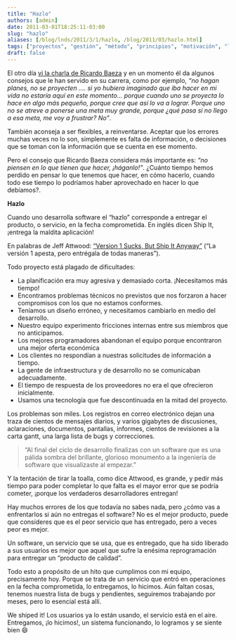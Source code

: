 ```yaml
---
title: "Hazlo"
authors: [admin]
date: 2011-03-01T18:25:11-03:00
slug: "hazlo"
aliases: [/blog/lnds/2011/3/1/hazlo, /blog/2011/03/hazlo.html]
tags: ["proyectos", "gestión", "método", "principios", "motivación", "liderazgo"]
draft: false
---     
```

El otro día [vi la charla de Ricardo Baeza](https://www.youtube.com/watch?v=6LsmPjKXsvM) y en un momento él da algunos consejos que le han servido en su carrera, como por ejemplo, *“no hagan planes, no se proyecten …. si yo hubiera imaginado que iba hacer en mi vida no estaría aquí en este momento… porque cuando uno se proyecta lo hace en algo más pequeño, porque cree que así lo va a lograr. Porque uno no se atreve a ponerse una meta muy grande, porque ¿qué pasa si no llego a esa meta, me voy a frustrar? No”*. 

También aconseja a ser flexibles, a reinventarse. Aceptar que los errores muchas veces no lo son, simplemente es falta de información, o decisiones que se toman con la información que se cuenta en ese momento.

Pero el consejo que Ricardo Baeza considera más importante es: *“no piensen en lo que tienen que hacer, ¡háganlo!”*. ¿Cuánto tiempo hemos perdido en pensar lo que tenemos que hacer, en cómo hacerlo, cuando todo ese tiempo lo podríamos haber aprovechado en hacer lo que debíamos?.

**Hazlo**

Cuando uno desarrolla software el “hazlo” corresponde a entregar el producto, o servicio, en la fecha comprometida. En inglés dicen Ship It, ¡entrega la maldita aplicación!

En palabras de Jeff Attwood: [“Version 1 Sucks, But Ship It Anyway”](https://www.codinghorror.com/blog/2009/12/version-1-sucks-but-ship-it-anyway.html) (“La versión 1 apesta, pero entrégala de todas maneras”).

Todo proyecto está plagado de dificultades:

- La planificación era muy agresiva y demasiado corta. ¡Necesitamos más tiempo!
- Encontramos problemas técnicos no previstos que nos forzaron a hacer compromisos con los que no estamos conformes.
- Teníamos un diseño erróneo, y necesitamos cambiarlo en medio del desarrollo.
- Nuestro equipo experimento fricciones internas entre sus miembros que no anticipamos.
- Los mejores programadores abandonan el equipo porque encontraron una mejor oferta económica
- Los clientes no respondían a nuestras solicitudes de información a tiempo.
- La gente de infraestructura y de desarrollo no se comunicaban adecuadamente.
- El tiempo de respuesta de los proveedores no era el que ofrecieron inicialmente.
- Usamos una tecnología que fue descontinuada en la mitad del proyecto.

Los problemas son miles. Los registros en correo electrónico dejan una traza de cientos de mensajes diarios, y varios gigabytes de discusiones, aclaraciones, documentos, pantallas, informes, cientos de revisiones a la carta gantt, una larga lista de bugs y correcciones.

>   “Al final del ciclo de desarrollo finalizas con un software que es una pálida sombra del brillante, glorioso monumento a la ingeniería de software que visualizaste al empezar.”

Y la tentación de tirar la toalla, como dice Attwood, es grande, y pedir más tiempo para poder completar lo que falta es el mayor error que se podría cometer, ¡porque los verdaderos desarrolladores entregan!

Hay muchos errores de los que todavía no sabes nada, pero ¿cómo vas a enfrentarlos si aún no entregas el software? No es el mejor producto, puede que consideres que es el peor servicio que has entregado,  pero a veces peor es mejor.

Un software, un servicio que se usa, que es entregado, que ha sido liberado a sus usuarios es mejor que aquel que sufre la enésima reprogramación para entregar un “producto de calidad”.

Todo esto a propósito de un hito que cumplimos con mi equipo, precisamente hoy. Porque se trata de un servicio que entró en operaciones en la fecha comprometida, lo entregamos, lo hicimos. Aún faltan cosas, tenemos nuestra lista de bugs y pendientes, seguiremos trabajando por meses, pero lo esencial está allí.

We shiped it! Los usuarios ya lo están usando, el servicio está en el aire. Entregamos, ¡lo hicimos!, un sistema funcionando, lo logramos  y se siente bien :smile: